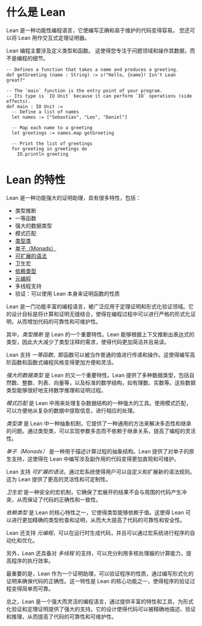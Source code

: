 # 什么是 Lean

Lean 是一种功能性编程语言，它使编写正确和易于维护的代码变得容易。
您还可以将 Lean 用作交互式定理证明器。

Lean 编程主要涉及定义类型和函数。
这使得您专注于问题领域和操作其数据，而不是编程的细节。

```lean
-- Defines a function that takes a name and produces a greeting.
def getGreeting (name : String) := s!"Hello, {name}! Isn't Lean great?"

-- The `main` function is the entry point of your program.
-- Its type is `IO Unit` because it can perform `IO` operations (side effects).
def main : IO Unit :=
  -- Define a list of names
  let names := ["Sebastian", "Leo", "Daniel"]

  -- Map each name to a greeting
  let greetings := names.map getGreeting

  -- Print the list of greetings
  for greeting in greetings do
    IO.println greeting
```

# Lean 的特性

Lean 是一种功能强大的证明助理，具有很多特性，包括：

- 类型推断
- 一等函数
- 强大的数据类型
- 模式匹配
- [类型类](./typeclass.md)
- [单子（Monads）](./monads/intro.md)
- [可扩展的语法](./syntax.md)
- 卫生宏
- [依赖类型](https://lean-lang.org/theorem_proving_in_lean4/dependent_type_theory.html)
- [元编程](./metaprogramming.md)
- 多线程支持
- 验证：可以使用 Lean 本身来证明函数的性质

Lean 是一门功能丰富的编程语言，被广泛应用于定理证明和形式化验证领域。它的设计目标是将计算和证明无缝结合，使得在编程过程中可以进行严格的形式化证明，从而增加代码的可靠性和可维护性。

其中，*类型推断* 是 Lean 的一个重要特性。Lean 能够根据上下文推断出表达式的类型，因此大大减少了类型注释的需求，使得代码更加简洁并且易读。

Lean 支持 *一等函数*，即函数可以被当作普通的值进行传递和操作。这使得编写高阶函数和函数式编程风格变得更加方便和灵活。

*强大的数据类型* 是 Lean 的又一个重要特性。Lean 提供了多种数据类型，包括自然数、整数、列表、向量等，以及标准的数学结构，如有理数、实数等。这些数据类型能够很好地支持数学推理和证明过程。

*模式匹配* 是 Lean 中用来处理复杂数据结构的一种强大的工具。使用模式匹配，可以方便地从复杂的数据中提取信息，进行相应的处理。

*类型类* 是 Lean 中一种抽象机制，它提供了一种通用的方法来解决多态性和继承的问题。通过类型类，可以实现参数多态而不依赖于继承关系，提高了编程的灵活性。

*单子（Monads）* 是一种用于描述计算过程的抽象结构。Lean 提供了对单子的原生支持，这使得在 Lean 中编写涉及副作用的代码变得更加直观和可维护。

Lean 支持 *可扩展的语法*，通过宏系统使得用户可以自定义和扩展新的语法规则。这为 Lean 提供了更高的灵活性和可定制性。

*卫生宏* 是一种安全的宏机制，它确保了宏展开的结果不会与周围的代码产生冲突，从而保证了代码的正确性和一致性。

*依赖类型* 是 Lean 的核心特性之一，它使得类型能够依赖于值。这使得 Lean 可以进行更加精确的类型检查和证明，从而大大提高了代码的可靠性和安全性。

Lean 还支持 *元编程*，可以在运行时生成代码，并且可以通过宏系统进行程序的自动化和优化。

另外，Lean 还具备对 *多线程* 的支持，可以充分利用多核处理器的计算能力，提高程序的执行效率。

最重要的是，Lean 作为一个证明助理，可以验证程序的性质，通过编写形式化的证明来确保代码的正确性。这一特性是 Lean 的核心功能之一，使得程序的验证过程变得简单而可靠。

总之，Lean 是一个强大而灵活的编程语言，通过提供丰富的特性和工具，为形式化验证和定理证明提供了强大的支持。它的设计使得代码可以被精确地描述、验证和推理，从而提高了代码的可靠性和可维护性。